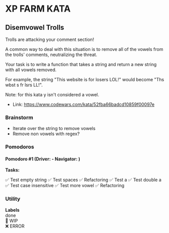 # XP FARM KATA

## Disemvowel Trolls

Trolls are attacking your comment section!

A common way to deal with this situation is to remove all of the vowels from the trolls' comments, neutralizing the threat.

Your task is to write a function that takes a string and return a new string with all vowels removed.

For example, the string "This website is for losers LOL!" would become "Ths wbst s fr lsrs LL!".

Note: for this kata y isn't considered a vowel.

- Link: https://www.codewars.com/kata/52fba66badcd10859f00097e

### Brainstorm

- Iterate over the string to remove vowels
- Remove non vowels with regex?

### Pomodoros

#### Pomodoro #1 (Driver: - Navigator: )

**Tasks:**

✅ Test empty string
✅ Test spaces
✅ Refactoring
✅ Test a
✅ Test double a
✅ Test case insensitive
✅ Test more vowel
✅ Refactoring

### Utility

**Labels**  
done  
🚧 WIP  
❌ ERROR
